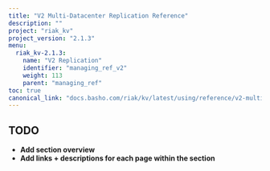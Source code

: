 ```yaml
---
title: "V2 Multi-Datacenter Replication Reference"
description: ""
project: "riak_kv"
project_version: "2.1.3"
menu:
  riak_kv-2.1.3:
    name: "V2 Replication"
    identifier: "managing_ref_v2"
    weight: 113
    parent: "managing_ref"
toc: true
canonical_link: "docs.basho.com/riak/kv/latest/using/reference/v2-multi-datacenter.md"
---
```


## TODO

- **Add section overview**
- **Add links + descriptions for each page within the section**
